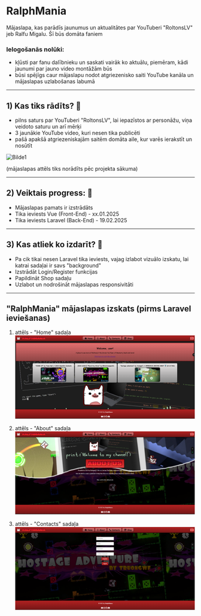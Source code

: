 # RalphMania
Mājaslapa, kas parādīs jaunumus un aktualitātes par YouTuberi "RoltonsLV" jeb Ralfu Migalu. Šī būs domāta faniem

### Ielogošanās nolūki:
- kļūsti par fanu dalībnieku un saskati vairāk ko aktuālu, piemēram, kādi jaunumi par jauno video montāžām būs
- būsi spējīgs caur mājaslapu nodot atgriezenisko saiti YouTube kanāla un mājaslapas uzlabošanas labumā

---
## 1) Kas tiks rādīts? 👀
- pilns saturs par YouTuberi "RoltonsLV", lai iepazīstos ar personāžu, viņa veidoto saturu un arī mērķi
- 3 jaunākie YouTube video, kuri nesen tika publicēti
- pašā apakšā atgriezeniskajām saitēm domāta aile, kur varēs ierakstīt un nosūtīt

![Bilde1](https://i.ytimg.com/vi/K8KDiSF5qsg/hq720.jpg?sqp=-oaymwEhCK4FEIIDSFryq4qpAxMIARUAAAAAGAElAADIQj0AgKJD&rs=AOn4CLCvWbqwSbTBZEzqEShYwKUuZiHfCA)

(mājaslapas attēls tiks norādīts pēc projekta sākuma)

---
## 2) Veiktais progress: 💪
- Mājaslapas pamats ir izstrādāts
- Tika ieviests Vue (Front-End) - xx.01.2025
- Tika ieviests Laravel (Back-End) - 19.02.2025

---
## 3) Kas atliek ko izdarīt? 📝
- Pa cik tikai nesen Laravel tika ieviests, vajag izlabot vizuālo izskatu, lai katrai sadaļai ir savs "background"
- Izstrādāt Login/Register funkcijas
- Papildināt Shop sadaļu
- Uzlabot un nodrošināt mājaslapas responsivitāti
---
## "RalphMania" mājaslapas izskats (pirms Laravel ieviešanas)
1. attēls - "Home" sadaļa
![Bilde2](/mania/public/img/HomePreview.PNG)

2. attēls - "About" sadaļa
![Bilde2](mania/public/img/AboutPreview.PNG)

3. attēls - "Contacts" sadaļa
![Bilde2](mania/public/img/ContactsPreview.PNG)
